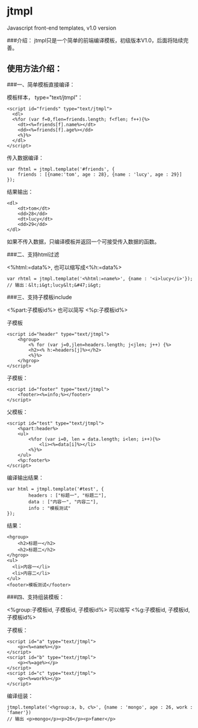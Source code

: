 jtmpl
=====

Javascript front-end templates, v1.0 version

###介绍：
jtmpl只是一个简单的前端编译模板，初级版本V1.0，后面将陆续完善。

使用方法介绍：
----

###一、简单模板直接编译：

模板样本， type="text/jtmpl"：

    <script id="friends" type="text/jtmpl">
      <dl>
      <%for (var f=0,flen=friends.length; f<flen; f++){%>
        <dt><%=friends[f].name%></dt>
        <dd><%=friends[f].age%></dd>
        <%}%>
      </dl>
    </script>

传入数据编译：

    var fhtml = jtmpl.template('#friends', {
        friends : [{name:'tom', age : 28}, {name : 'lucy', age : 29}]	
    });

结果输出：

    <dl>
        <dt>tom</dt>
        <dd>28</dd>
        <dt>lucy</dt>
        <dd>29</dd>
    </dl>
    
如果不传入数据，只编译模板并返回一个可接受传入数据的函数。

###二、支持html过滤

<%html:=data%>, 也可以缩写成<%h:=data%>

    var rhtml = jtmpl.template('<%html:=name%>', {name : '<i>lucy</i>'});
    // 输出：&lt;i&gt;lucy&lt;&#47;i&gt;


###三、支持子模板include

<%part:子模板id%> 也可以简写 <%p:子模板id%>

子模板
    
    <script id="header" type="text/jtmpl">
        <hgroup>
            <% for (var j=0,jlen=headers.length; j<jlen; j++) {%>
            <h2><% h:=headers[j]%></h2>
            <%}%>
        </hgrop>
    </script>

子模板：

    <script id="footer" type="text/jtmpl">
        <footer><%=info;%></footer>
    </script>
    
父模板：

    <script id="test" type="text/jtmpl">
        <%part:header%>
    	<ul>
            <%for (var i=0, len = data.length; i<len; i++){%>
                <li><%=data[i]%></li>
            <%}%>
        </ul>
        <%p:footer%>
    </script>
    
编译输出结果：

    var html = jtmpl.template('#test', {
            headers : ["标题一", "标题二"],
            data : ["内容一", "内容二"],
            info : "模板测试"
    });
    
结果：

    <hgroup>
        <h2>标题一</h2>
        <h2>标题二</h2>
    </hgrop>
    <ul>
      <li>内容一</li>
      <li>内容二</li>
    </ul>
    <footer>模板测试</footer>
    
###四、支持组装模板：

<%group:子模板id, 子模板id, 子模板id%>  可以缩写 <%g:子模板id, 子模板id, 子模板id%>

子模板：

    <script id="a" type="text/jtmpl">
        <p><%=name%></p>
    </script>
    <script id="b" type="text/jtmpl">
        <p><%=age%></p>
    </script>
    <script id="c" type="text/jtmpl">
        <p><%=work%></p>
    </script>
    
编译组装：

    jtmpl.template('<%group:a, b, c%>', {name : 'mongo', age : 26, work : 'famer'})
    // 输出 <p>mongo</p><p>26</p><p>famer</p>
